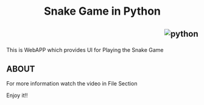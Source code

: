 <h1 align="center"> Snake Game in Python  </h1>

<h2 align="right">

![python](https://forthebadge.com/images/badges/made-with-python.svg)

</h2>

This is WebAPP which provides UI for Playing the Snake Game


## __ABOUT__
For more information watch the video in File Section


Enjoy it!!
